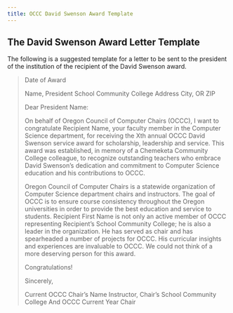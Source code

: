 ```yaml
---
title: OCCC David Swenson Award Template
---
```


## The David Swenson Award Letter Template

The following is a suggested template for a letter to be sent to the president of the institution of the recipient
of the David Swenson award.

>Date of Award
>
>Name, President
>School Community College
>Address
>City, OR ZIP
>
>Dear President Name:
>
>On behalf of Oregon Council of Computer Chairs (OCCC), I want to congratulate Recipient Name, your faculty member in the Computer Science department, for receiving the Xth annual OCCC David Swenson service award for scholarship, leadership and service. This award was established, in memory of a Chemeketa Community College colleague, to recognize outstanding teachers who embrace David Swenson’s dedication and commitment to Computer Science education and his contributions to OCCC.
>
>Oregon Council of Computer Chairs is a statewide organization of Computer Science department chairs and instructors. The goal of OCCC is to ensure course consistency throughout the Oregon universities in order to provide the best education and service to students. Recipient First Name is not only an active member of OCCC representing Recipient’s School Community College; he is also a leader in the organization. He has served as chair and has spearheaded a number of projects for OCCC. His curricular insights and experiences are invaluable to OCCC. We could not think of a more deserving person for this award.
>
>Congratulations!
>
>Sincerely,
>
>
>
>
>Current OCCC Chair’s Name
>Instructor, Chair’s School Community College
>And OCCC Current Year Chair
